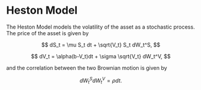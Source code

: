 # Heston Model

The Heston Model models the volatility of the asset as a stochastic process. The price of the asset is given by

$$ dS_t  = \mu S_t dt + \sqrt{V_t} S_t dW_t^S, $$

$$ dV_t = \alpha(b-V_t)dt + \sigma \sqrt{V_t} dW_t^V,  $$

and the correlation between the two Brownian motion is given by

$$ dW_t^S dW_t^V = \rho dt. $$
